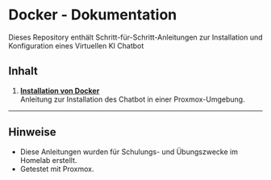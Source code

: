 # Docker - Dokumentation

Dieses Repository enthält Schritt-für-Schritt-Anleitungen zur Installation und Konfiguration eines Virtuellen KI Chatbot
## Inhalt

1. **[Installation von Docker](open-llm-v-tuber.pdf)**  
   Anleitung zur Installation des Chatbot in einer Proxmox-Umgebung.



---

## Hinweise

- Diese Anleitungen wurden für Schulungs- und Übungszwecke im Homelab erstellt.
- Getestet mit Proxmox.